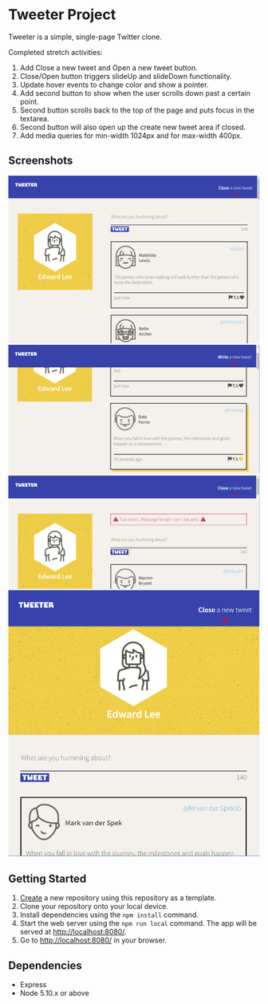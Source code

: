 # Tweeter Project

Tweeter is a simple, single-page Twitter clone.

Completed stretch activities:
1. Add Close a new tweet and Open a new tweet button.
2. Close/Open button triggers slideUp and slideDown functionality.  
3. Update hover events to change color and show a pointer.
4. Add second button to show when the user scrolls down past a certain point.
5. Second button scrolls back to the top of the page and puts focus in the textarea.
6. Second button will also open up the create new tweet area if closed.
7. Add media queries for min-width 1024px and for max-width 400px.

## Screenshots

!["Screenshot Main Page"](https://github.com/edwardkinglee/tweeter/blob/master/public/images/mainpage.png)
!["Screenshot Footer Icon"](https://github.com/edwardkinglee/tweeter/blob/master/public/images/footericons.png)
!["Screenshot Error Message"](https://github.com/edwardkinglee/tweeter/blob/master/public/images/errormsg.png)
!["Screenshot Laptop Screen Size"](https://github.com/edwardkinglee/tweeter/blob/master/public/images/laptopscreen.png)

## Getting Started

1. [Create](https://docs.github.com/en/repositories/creating-and-managing-repositories/creating-a-repository-from-a-template) a new repository using this repository as a template.
2. Clone your repository onto your local device.
3. Install dependencies using the `npm install` command.
3. Start the web server using the `npm run local` command. The app will be served at <http://localhost:8080/>.
4. Go to <http://localhost:8080/> in your browser.

## Dependencies

- Express
- Node 5.10.x or above
